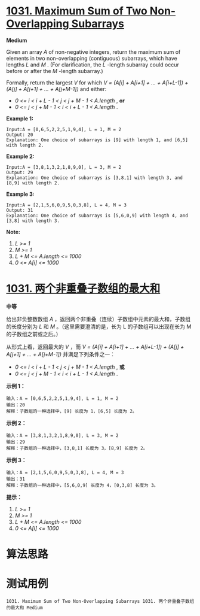 # [1031. Maximum Sum of Two Non-Overlapping Subarrays][enTitle]

**Medium**

Given an array  *A*  of non-negative integers, return the maximum sum of elements in two non-overlapping (contiguous) subarrays, which have lengths  *L*  and  *M* . (For clarification, the  *L* -length subarray could occur before or after the  *M* -length subarray.)

Formally, return the largest  *V*  for which  *V = (A[i] + A[i+1] + ... + A[i+L-1]) + (A[j] + A[j+1] + ... + A[j+M-1])*  and either:

-  *0 <= i < i + L - 1 < j < j + M - 1 < A.length* , **or**  
-  *0 <= j < j + M - 1 < i < i + L - 1 < A.length* .






**Example 1:** 

```
Input:A = [0,6,5,2,2,5,1,9,4], L = 1, M = 2
Output: 20
Explanation: One choice of subarrays is [9] with length 1, and [6,5] with length 2.
```


**Example 2:** 

```
Input:A = [3,8,1,3,2,1,8,9,0], L = 3, M = 2
Output: 29
Explanation: One choice of subarrays is [3,8,1] with length 3, and [8,9] with length 2.
```


**Example 3:** 

```
Input:A = [2,1,5,6,0,9,5,0,3,8], L = 4, M = 3
Output: 31
Explanation: One choice of subarrays is [5,6,0,9] with length 4, and [3,8] with length 3.
```



**Note:** 

1.  *L >= 1*  
2.  *M >= 1*  
3.  *L + M <= A.length <= 1000*  
4.  *0 <= A[i] <= 1000* 








# [1031. 两个非重叠子数组的最大和][cnTitle]

**中等**

给出非负整数数组  *A*  ，返回两个非重叠（连续）子数组中元素的最大和，子数组的长度分别为  *L*  和  *M* 。（这里需要澄清的是，长为 L 的子数组可以出现在长为 M 的子数组之前或之后。）

从形式上看，返回最大的  *V* ，而  *V = (A[i] + A[i+1] + ... + A[i+L-1]) + (A[j] + A[j+1] + ... + A[j+M-1])*  并满足下列条件之一：



-  *0 <= i < i + L - 1 < j < j + M - 1 < A.length* , **或**  
-  *0 <= j < j + M - 1 < i < i + L - 1 < A.length* .



**示例 1：** 

```
输入：A = [0,6,5,2,2,5,1,9,4], L = 1, M = 2
输出：20
解释：子数组的一种选择中，[9] 长度为 1，[6,5] 长度为 2。

```

**示例 2：** 

```
输入：A = [3,8,1,3,2,1,8,9,0], L = 3, M = 2
输出：29
解释：子数组的一种选择中，[3,8,1] 长度为 3，[8,9] 长度为 2。

```

**示例 3：** 

```
输入：A = [2,1,5,6,0,9,5,0,3,8], L = 4, M = 3
输出：31
解释：子数组的一种选择中，[5,6,0,9] 长度为 4，[0,3,8] 长度为 3。
```



**提示：** 

1.  *L >= 1*  
2.  *M >= 1*  
3.  *L + M <= A.length <= 1000*  
4.  *0 <= A[i] <= 1000* 




# 算法思路

# 测试用例
```
1031. Maximum Sum of Two Non-Overlapping Subarrays 1031. 两个非重叠子数组的最大和 Medium
```

[enTitle]: https://leetcode.com/problems/maximum-sum-of-two-non-overlapping-subarrays/
[cnTitle]: https://leetcode-cn.com/problems/maximum-sum-of-two-non-overlapping-subarrays/
